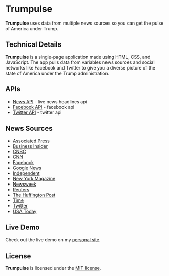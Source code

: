 # Trumpulse
**Trumpulse** uses data from multiple news sources so you can get the pulse of America under Trump.

## Technical Details
**Trumpulse** is a single-page application made using HTML, CSS, and JavaScript. The app pulls data from variables news sources and social networks like Facebook and Twitter to give you a diverse picture of the state of America under the Trump administration.

## APIs
* [News API](https://newsapi.org/) - live news headlines api
* [Facebook API](https://developers.facebook.com/) - facebook api
* [Twitter API](https://dev.twitter.com/) - twitter api

## News Sources
* [Associated Press](https://www.ap.org)
* [Business Insider]()
* [CNBC]()
* [CNN]()
* [Facebook]()
* [Google News]()
* [Independent]()
* [New York Magazine]()
* [Newsweek]()
* [Reuters]()
* [The Huffington Post]()
* [Time]()
* [Twitter]()
* [USA Today]()

## Live Demo
Check out the live demo on my [personal site](http://www.alanmorel.com/trump).

## License
**Trumpulse** is licensed under the [MIT license](LICENSE).
